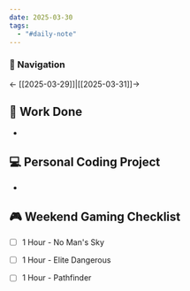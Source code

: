 ```yaml
---
date: 2025-03-30
tags:
  - "#daily-note"
---
```


### 📌 Navigation  
← [[2025-03-29]]|[[2025-03-31]]→ 

## 🏢 Work Done
- 

## 💻 Personal Coding Project
- 


## 🎮 Weekend Gaming Checklist
- [ ] 1 Hour - No Man's Sky
- [ ] 1 Hour - Elite Dangerous
- [ ] 1 Hour - Pathfinder

